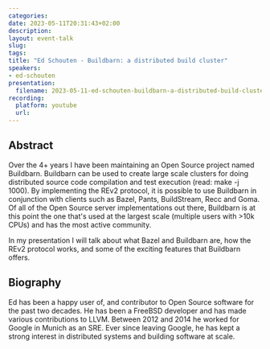 ```yaml
---
categories:
date: 2023-05-11T20:31:43+02:00
description:
layout: event-talk
slug:
tags:
title: "Ed Schouten - Buildbarn: a distributed build cluster"
speakers:
- ed-schouten
presentation:
  filename: 2023-05-11-ed-schouten-buildbarn-a-distributed-build-cluster.pdf
recording:
  platform: youtube
  url:
---
```


## Abstract

Over the 4+ years I have been maintaining an Open Source project named Buildbarn. Buildbarn can be used to create large scale clusters for doing distributed source code compilation and test execution (read: make -j 1000). By implementing the REv2 protocol, it is possible to use Buildbarn in conjunction with clients such as Bazel, Pants, BuildStream, Recc and Goma. Of all of the Open Source server implementations out there, Buildbarn is at this point the one that's used at the largest scale (multiple users with >10k CPUs) and has the most active community.

In my presentation I will talk about what Bazel and Buildbarn are, how the REv2 protocol works, and some of the exciting features that Buildbarn offers.

## Biography

Ed has been a happy user of, and contributor to Open Source software for the past two decades. He has been a FreeBSD developer and has made various contributions to LLVM. Between 2012 and 2014 he worked for Google in Munich as an SRE. Ever since leaving Google, he has kept a strong interest in distributed systems and building software at scale.
